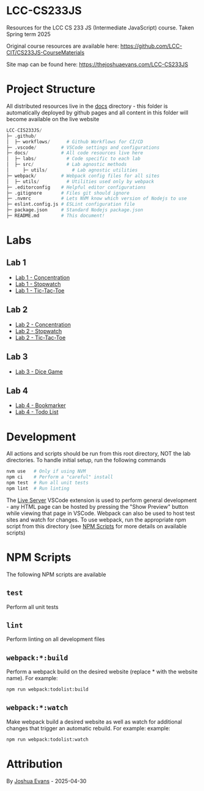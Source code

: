 # LCC-CS233JS
Resources for the LCC CS 233 JS (Intermediate JavaScript) course. Taken Spring term 2025

Original course resources are available here:
https://github.com/LCC-CIT/CS233JS-CourseMaterials

Site map can be found here:
https://thejoshuaevans.com/LCC-CS233JS

# Project Structure
All distributed resources live in the [docs](./docs/) directory - this folder is automatically deployed by github pages and all content in this folder will become available on the live website
```py
LCC-CIS233JS/
├─ .github/
│  ├─ workflows/      # Github Workflows for CI/CD
├─ .vscode/         # VSCode settings and configurations
├─ docs/            # All code resources live here
│  ├─ labs/           # Code specific to each lab
│  ├─ src/            # Lab agnostic methods
│     ├─ utils/         # Lab agnostic utilities
├─ webpack/         # Webpack config files for all sites
│  ├─ utils/          # Utilities used only by webpack
├─ .editorconfig    # Helpful editor configurations
├─ .gitignore       # Files git should ignore
├─ .nvmrc           # Lets NVM know which version of Nodejs to use
├─ eslint.config.js # ESLint configuration file
├─ package.json     # Standard Nodejs package.json
├─ README.md        # This document!
```

# Labs
## Lab 1
- [Lab 1 - Concentration](./docs/labs/lab1/concentration/)
- [Lab 1 - Stopwatch](./docs/labs/lab1/stopwatch/)
- [Lab 1 - Tic-Tac-Toe](./docs/labs/lab1/tic-tac-toe/)

## Lab 2
- [Lab 2 - Concentration](./docs/labs/lab2/concentration/)
- [Lab 2 - Stopwatch](./docs/labs/lab2/stopwatch/)
- [Lab 2 - Tic-Tac-Toe](./docs/labs/lab2/tic-tac-toe/)

## Lab 3
- [Lab 3 - Dice Game](./docs/labs/lab3/)

## Lab 4
- [Lab 4 - Bookmarker](./docs/labs/lab4/bookmarker)
- [Lab 4 - Todo List](./docs/labs/lab4/bookmarker)

# Development
All actions and scripts should be run from this root directory, NOT the lab directories. To handle initial setup, run the following commands
```sh
nvm use   # Only if using NVM
npm ci    # Perform a "careful" install
npm test  # Run all unit tests
npm lint  # Run linting
```

The [Live Server](https://marketplace.visualstudio.com/items/?itemName=ritwickdey.LiveServer) VSCode extension is used to perform general development - any HTML page can be hosted by pressing the "Show Preview" button while viewing that page in VSCode. Webpack can also be used to host test sites and watch for changes. To use webpack, run the appropriate npm script from this directory (see [NPM Scripts](#npm-scripts) for more details on available scripts)

# NPM Scripts
The following NPM scripts are available

## `test`
Perform all unit tests

## `lint`
Perform linting on all development files

## `webpack:*:build`
Perform a webpack build on the desired website (replace * with the website name). For example:
```sh
npm run webpack:todolist:build
```

## `webpack:*:watch`
Make webpack build a desired website as well as watch for additional changes that trigger an automatic rebuild. For example:
example:
```sh
npm run webpack:todolist:watch
```

# Attribution
By [Joshua Evans](https://thejoshuaevans.com) - 2025-04-30
